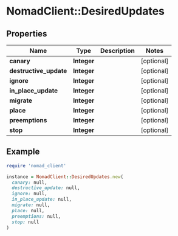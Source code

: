 # NomadClient::DesiredUpdates

## Properties

| Name | Type | Description | Notes |
| ---- | ---- | ----------- | ----- |
| **canary** | **Integer** |  | [optional] |
| **destructive_update** | **Integer** |  | [optional] |
| **ignore** | **Integer** |  | [optional] |
| **in_place_update** | **Integer** |  | [optional] |
| **migrate** | **Integer** |  | [optional] |
| **place** | **Integer** |  | [optional] |
| **preemptions** | **Integer** |  | [optional] |
| **stop** | **Integer** |  | [optional] |

## Example

```ruby
require 'nomad_client'

instance = NomadClient::DesiredUpdates.new(
  canary: null,
  destructive_update: null,
  ignore: null,
  in_place_update: null,
  migrate: null,
  place: null,
  preemptions: null,
  stop: null
)
```

